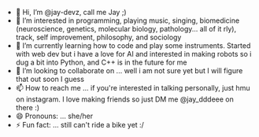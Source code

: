 - 👋 Hi, I’m @jay-devz, call me Jay ;)
- 👀 I’m interested in programming, playing music, singing, biomedicine (neuroscience, genetics, molecular biology, pathology... all of it rly), track, self improvement, philosophy, and sociology
- 🌱 I’m currently learning how to code and play some instruments. Started with web dev but i have a love for AI and interested in making robots so i dug a bit into Python, and C++ is in the future for me
- 💞️ I’m looking to collaborate on ... well i am not sure yet but I will figure that out soon I guess
- 📫 How to reach me ... if you're interested in talking personally, just hmu on instagram. I love making friends so just DM me @jay_dddeee on there :)
- 😄 Pronouns: ... she/her 
- ⚡ Fun fact: ... still can't ride a bike yet :/

<!---
jay-devz/jay-devz is a ✨ special ✨ repository because its `README.md` (this file) appears on your GitHub profile.
You can click the Preview link to take a look at your changes.
--->
